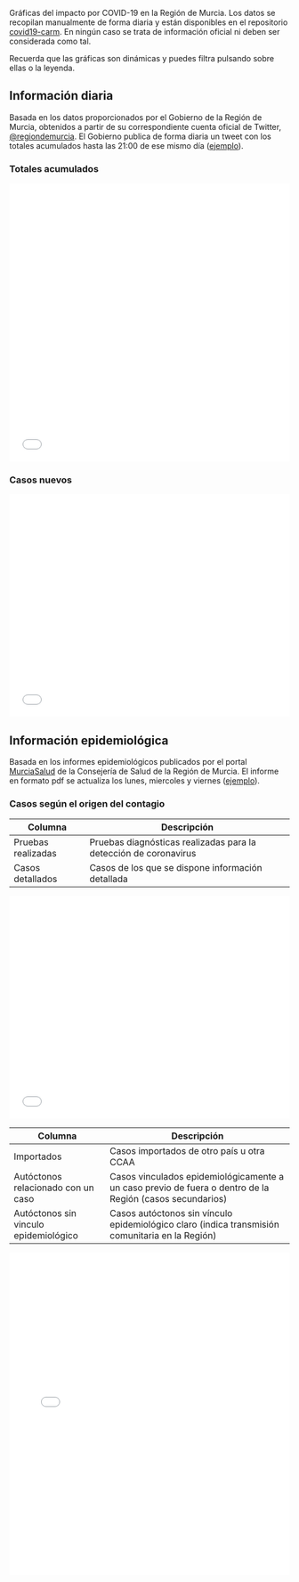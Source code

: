 Gráficas del impacto por COVID-19 en la Región de Murcia. Los datos se recopilan manualmente de forma diaria y están disponibles en el repositorio [covid19-carm](https://github.com/edumardo/covid19-carm). En ningún caso se trata de información oficial ni deben ser considerada como tal.

Recuerda que las gráficas son dinámicas y puedes filtra pulsando sobre ellas o la leyenda.

## Información diaria

Basada en los datos proporcionados por el Gobierno de la Región de Murcia, obtenidos a partir de su correspondiente cuenta oficial de Twitter, [@regiondemurcia](https://twitter.com/regiondemurcia). El Gobierno publica de forma diaria un tweet con los totales acumulados hasta las 21:00 de ese mismo día ([ejemplo](https://twitter.com/regiondemurcia/status/1243630437232246785)).

### Totales acumulados

<iframe title="" aria-label="Interactive line chart" id="datawrapper-chart-IMsHn" src="//datawrapper.dwcdn.net/IMsHn/8/" scrolling="no" frameborder="0" style="width: 0; min-width: 100% !important; border: none;" height="500"></iframe><script type="text/javascript">!function(){"use strict";window.addEventListener("message",function(a){if(void 0!==a.data["datawrapper-height"])for(var e in a.data["datawrapper-height"]){var t=document.getElementById("datawrapper-chart-"+e)||document.querySelector("iframe[src*='"+e+"']");t&&(t.style.height=a.data["datawrapper-height"][e]+"px")}})}();
</script>

### Casos nuevos

<iframe title="" aria-label="Stacked Column Chart" id="datawrapper-chart-x5IaJ" src="//datawrapper.dwcdn.net/x5IaJ/7/" scrolling="no" frameborder="0" style="width: 0; min-width: 100% !important; border: none;" height="400"></iframe><script type="text/javascript">!function(){"use strict";window.addEventListener("message",function(a){if(void 0!==a.data["datawrapper-height"])for(var e in a.data["datawrapper-height"]){var t=document.getElementById("datawrapper-chart-"+e)||document.querySelector("iframe[src*='"+e+"']");t&&(t.style.height=a.data["datawrapper-height"][e]+"px")}})}();
</script>

## Información epidemiológica

Basada en los informes epidemiológicos publicados por el portal [MurciaSalud](http://www.murciasalud.es/pagina.php?id=458869) de la Consejería de Salud de la Región de Murcia. El informe en formato pdf se actualiza los lunes, miercoles y viernes ([ejemplo](http://www.murciasalud.es/archivo.php?id=458891)).

### Casos según el origen del contagio

|Columna| Descripción |
|-------|-------------|
| Pruebas realizadas | Pruebas diagnósticas realizadas para la detección de coronavirus |
| Casos detallados |  Casos de los que se dispone información detallada | Número |

<iframe title="" aria-label="Interactive line chart" id="datawrapper-chart-DGmKZ" src="//datawrapper.dwcdn.net/DGmKZ/2/" scrolling="no" frameborder="0" style="width: 0; min-width: 100% !important; border: none;" height="400"></iframe><script type="text/javascript">!function(){"use strict";window.addEventListener("message",function(a){if(void 0!==a.data["datawrapper-height"])for(var e in a.data["datawrapper-height"]){var t=document.getElementById("datawrapper-chart-"+e)||document.querySelector("iframe[src*='"+e+"']");t&&(t.style.height=a.data["datawrapper-height"][e]+"px")}})}();
</script>

|Columna| Descripción |
|-------|-------------|
| Importados | Casos importados de otro país u otra CCAA | % |
| Autóctonos relacionado con un caso | Casos vinculados epidemiológicamente a un caso previo de fuera o dentro de la Región (casos secundarios) | % |
| Autóctonos sin vinculo epidemiológico | Casos autóctonos sin vínculo epidemiológico claro (indica transmisión comunitaria en la Región) | % |

<iframe title="" aria-label="Stacked Column Chart" id="datawrapper-chart-hLp09" src="//datawrapper.dwcdn.net/hLp09/2/" scrolling="no" frameborder="0" style="width: 0; min-width: 100% !important; border: none;" height="579"></iframe><script type="text/javascript">!function(){"use strict";window.addEventListener("message",function(a){if(void 0!==a.data["datawrapper-height"])for(var e in a.data["datawrapper-height"]){var t=document.getElementById("datawrapper-chart-"+e)||document.querySelector("iframe[src*='"+e+"']");t&&(t.style.height=a.data["datawrapper-height"][e]+"px")}})}();
</script>